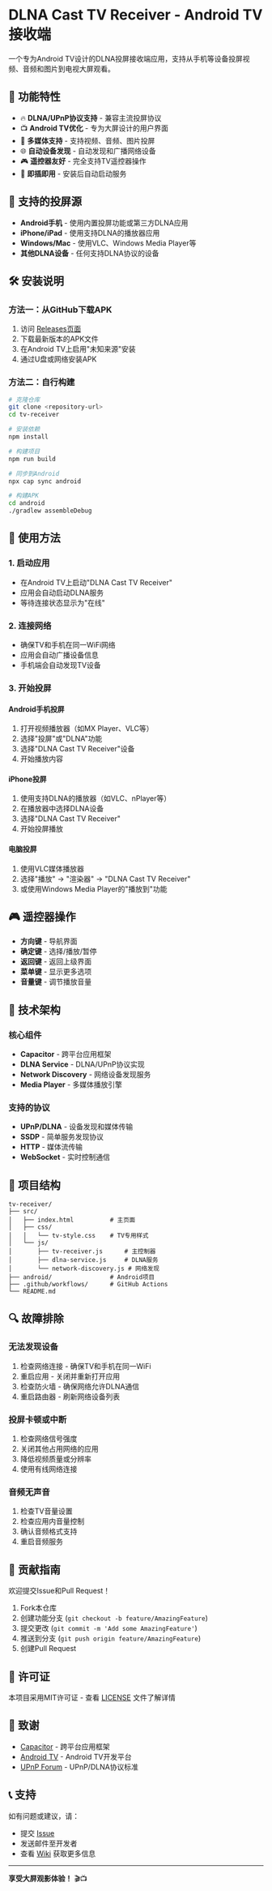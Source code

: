 # DLNA Cast TV Receiver - Android TV接收端

一个专为Android TV设计的DLNA投屏接收端应用，支持从手机等设备投屏视频、音频和图片到电视大屏观看。

## 🎯 功能特性

- 🔥 **DLNA/UPnP协议支持** - 兼容主流投屏协议
- 📺 **Android TV优化** - 专为大屏设计的用户界面
- 🎵 **多媒体支持** - 支持视频、音频、图片投屏
- 🌐 **自动设备发现** - 自动发现和广播网络设备
- 🎮 **遥控器友好** - 完全支持TV遥控器操作
- 🚀 **即插即用** - 安装后自动启动服务

## 📱 支持的投屏源

- **Android手机** - 使用内置投屏功能或第三方DLNA应用
- **iPhone/iPad** - 使用支持DLNA的播放器应用
- **Windows/Mac** - 使用VLC、Windows Media Player等
- **其他DLNA设备** - 任何支持DLNA协议的设备

## 🛠️ 安装说明

### 方法一：从GitHub下载APK

1. 访问 [Releases页面](../../releases)
2. 下载最新版本的APK文件
3. 在Android TV上启用"未知来源"安装
4. 通过U盘或网络安装APK

### 方法二：自行构建

```bash
# 克隆仓库
git clone <repository-url>
cd tv-receiver

# 安装依赖
npm install

# 构建项目
npm run build

# 同步到Android
npx cap sync android

# 构建APK
cd android
./gradlew assembleDebug
```

## 🚀 使用方法

### 1. 启动应用
- 在Android TV上启动"DLNA Cast TV Receiver"
- 应用会自动启动DLNA服务
- 等待连接状态显示为"在线"

### 2. 连接网络
- 确保TV和手机在同一WiFi网络
- 应用会自动广播设备信息
- 手机端会自动发现TV设备

### 3. 开始投屏

#### Android手机投屏
1. 打开视频播放器（如MX Player、VLC等）
2. 选择"投屏"或"DLNA"功能
3. 选择"DLNA Cast TV Receiver"设备
4. 开始播放内容

#### iPhone投屏
1. 使用支持DLNA的播放器（如VLC、nPlayer等）
2. 在播放器中选择DLNA设备
3. 选择"DLNA Cast TV Receiver"
4. 开始投屏播放

#### 电脑投屏
1. 使用VLC媒体播放器
2. 选择"播放" → "渲染器" → "DLNA Cast TV Receiver"
3. 或使用Windows Media Player的"播放到"功能

## 🎮 遥控器操作

- **方向键** - 导航界面
- **确定键** - 选择/播放/暂停
- **返回键** - 返回上级界面
- **菜单键** - 显示更多选项
- **音量键** - 调节播放音量

## 🔧 技术架构

### 核心组件
- **Capacitor** - 跨平台应用框架
- **DLNA Service** - DLNA/UPnP协议实现
- **Network Discovery** - 网络设备发现服务
- **Media Player** - 多媒体播放引擎

### 支持的协议
- **UPnP/DLNA** - 设备发现和媒体传输
- **SSDP** - 简单服务发现协议
- **HTTP** - 媒体流传输
- **WebSocket** - 实时控制通信

## 📂 项目结构

```
tv-receiver/
├── src/
│   ├── index.html          # 主页面
│   ├── css/
│   │   └── tv-style.css    # TV专用样式
│   └── js/
│       ├── tv-receiver.js      # 主控制器
│       ├── dlna-service.js     # DLNA服务
│       └── network-discovery.js # 网络发现
├── android/                # Android项目
├── .github/workflows/      # GitHub Actions
└── README.md
```

## 🔍 故障排除

### 无法发现设备
1. 检查网络连接 - 确保TV和手机在同一WiFi
2. 重启应用 - 关闭并重新打开应用
3. 检查防火墙 - 确保网络允许DLNA通信
4. 重启路由器 - 刷新网络设备列表

### 投屏卡顿或中断
1. 检查网络信号强度
2. 关闭其他占用网络的应用
3. 降低视频质量或分辨率
4. 使用有线网络连接

### 音频无声音
1. 检查TV音量设置
2. 检查应用内音量控制
3. 确认音频格式支持
4. 重启音频服务

## 🤝 贡献指南

欢迎提交Issue和Pull Request！

1. Fork本仓库
2. 创建功能分支 (`git checkout -b feature/AmazingFeature`)
3. 提交更改 (`git commit -m 'Add some AmazingFeature'`)
4. 推送到分支 (`git push origin feature/AmazingFeature`)
5. 创建Pull Request

## 📄 许可证

本项目采用MIT许可证 - 查看 [LICENSE](LICENSE) 文件了解详情

## 🙏 致谢

- [Capacitor](https://capacitorjs.com/) - 跨平台应用框架
- [Android TV](https://developer.android.com/tv) - Android TV开发平台
- [UPnP Forum](https://openconnectivity.org/) - UPnP/DLNA协议标准

## 📞 支持

如有问题或建议，请：
- 提交 [Issue](../../issues)
- 发送邮件至开发者
- 查看 [Wiki](../../wiki) 获取更多信息

---

**享受大屏观影体验！** 🎬📺
